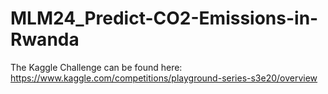 # MLM24_Predict-CO2-Emissions-in-Rwanda
The Kaggle Challenge can be found here: https://www.kaggle.com/competitions/playground-series-s3e20/overview
